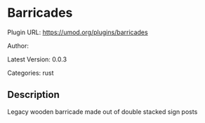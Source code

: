 # Barricades

Plugin URL: https://umod.org/plugins/barricades

Author: 

Latest Version: 0.0.3

Categories: rust

## Description

Legacy wooden barricade made out of double stacked sign posts

